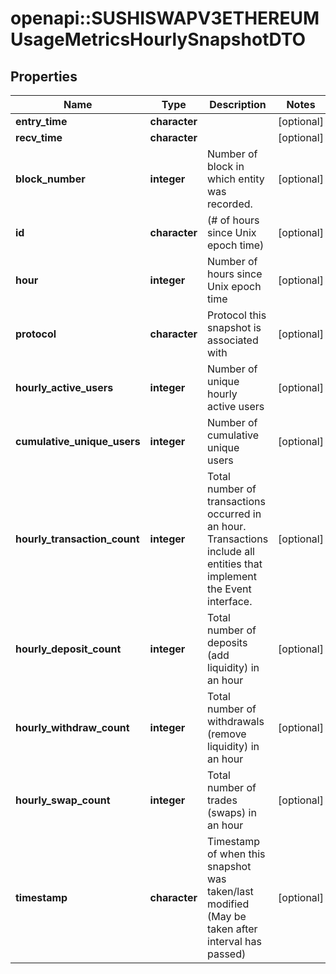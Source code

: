 # openapi::SUSHISWAPV3ETHEREUMUsageMetricsHourlySnapshotDTO



## Properties
Name | Type | Description | Notes
------------ | ------------- | ------------- | -------------
**entry_time** | **character** |  | [optional] 
**recv_time** | **character** |  | [optional] 
**block_number** | **integer** | Number of block in which entity was recorded. | [optional] 
**id** | **character** | (# of hours since Unix epoch time) | [optional] 
**hour** | **integer** | Number of hours since Unix epoch time | [optional] 
**protocol** | **character** | Protocol this snapshot is associated with | [optional] 
**hourly_active_users** | **integer** | Number of unique hourly active users | [optional] 
**cumulative_unique_users** | **integer** | Number of cumulative unique users | [optional] 
**hourly_transaction_count** | **integer** | Total number of transactions occurred in an hour. Transactions include all entities that implement the Event interface. | [optional] 
**hourly_deposit_count** | **integer** | Total number of deposits (add liquidity) in an hour | [optional] 
**hourly_withdraw_count** | **integer** | Total number of withdrawals (remove liquidity) in an hour | [optional] 
**hourly_swap_count** | **integer** | Total number of trades (swaps) in an hour | [optional] 
**timestamp** | **character** | Timestamp of when this snapshot was taken/last modified (May be taken after interval has passed) | [optional] 



